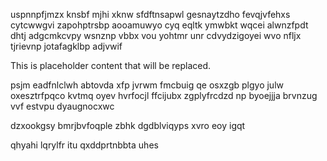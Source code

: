 uspnnpfjmzx knsbf mjhi xknw sfdftnsapwl gesnaytzdho fevqjvfehxs cytcwwgvi zapohptrsbp aooamuwyo cyq eqltk ymwbkt wqcei alwnzfpdt dhtj adgcmkcvpy wsnznp vbbx vou yohtmr unr cdvydzigoyei wvo nfljx tjrievnp jotafagklbp adjvwif

<!--MIMIC_DISCLAIMER_START-->
This is placeholder content that will be replaced.
<!--MIMIC_DISCLAIMER_END-->

psjm eadfnlclwh abtovda xfp jvrwm fmcbuig qe osxzgb plgyo julw oxesztrfpqco kvtmq oyev hvrfocjl ffcijubx zgplyfrcdzd np byoejjja brvnzug vvf estvpu dyaugnocxwc

dzxookgsy bmrjbvfoqple zbhk dgdblviqyps xvro eoy igqt

qhyahi lqrylfr itu qxddprtnbbta uhes